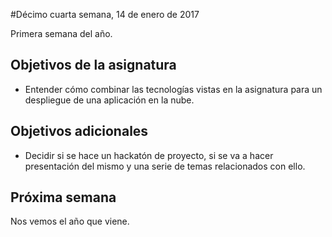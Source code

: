 #Décimo cuarta semana, 14 de enero de 2017

Primera semana del año. 

## Objetivos de la asignatura

* Entender cómo combinar las tecnologías vistas en la asignatura para un despliegue de una aplicación en la nube.

## Objetivos adicionales

* Decidir si se hace un hackatón de proyecto, si se va a hacer presentación del mismo y una serie de temas relacionados con ello.


## Próxima semana

Nos vemos el año que viene. 

